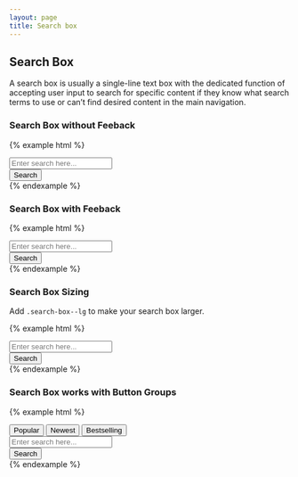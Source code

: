 ```yaml
---
layout: page
title: Search box
---
```


## Search Box

A search box is usually a single-line text box with the dedicated function of accepting user input to search for specific content if they know what search terms to use or can’t find desired content in the main navigation.

### Search Box without Feeback

{% example html %}
<div class='search-box'>
  <div class='search-box__input-addon-group'>
    <i class='icon-search'></i>
    <input class='input' type='search' placeholder='Enter search here...' />
  </div>
  <button type='button' class='btn btn-primary'>Search</button>
</div>
{% endexample %}

### Search Box with Feeback

{% example html %}
<div class='search-box'>
  <div class='search-box__input-addon-group search-box__input-addon-group--has-feedback'>
    <i class='icon-search'></i>
    <input class='input' type='search' placeholder='Enter search here...' />
    <span class='icon-close input-feedback active'></span>
  </div>
  <button type='button' class='btn btn-primary'>Search</button>
</div>
{% endexample %}


### Search Box Sizing

Add `.search-box--lg` to make your search box larger.

{% example html %}
<div class='search-box search-box--lg'>
  <div class='search-box__input-addon-group search-box__input-addon-group--has-feedback'>
    <i class='icon-search'></i>
    <input class='input' type='search' placeholder='Enter search here...' />
    <span class='icon-close input-feedback active'></span>
  </div>
  <button type='button' class='btn btn-primary'>Search</button>
</div>
{% endexample %}

### Search Box works with Button Groups

{% example html %}
<div class='container'>
  <div class='grid'>
    <div class="grid-u-6-12">
      <div class="btn-group btn-group-sm">
        <button type="button" class="btn">Popular</button>
        <button type="button" class="btn">Newest</button>
        <button type="button" class="btn">Bestselling</button>
      </div>
    </div>
    <div class='grid-u-6-12'>
      <div class='search-box'>
        <div class='search-box__input-addon-group'>
          <i class='icon-search'></i>
          <input class='input' type='search' placeholder='Enter search here...' />
        </div>
        <button type='button' class='btn btn-primary'>Search</button>
      </div>
    </div>
  </div>
</div>
{% endexample %}

